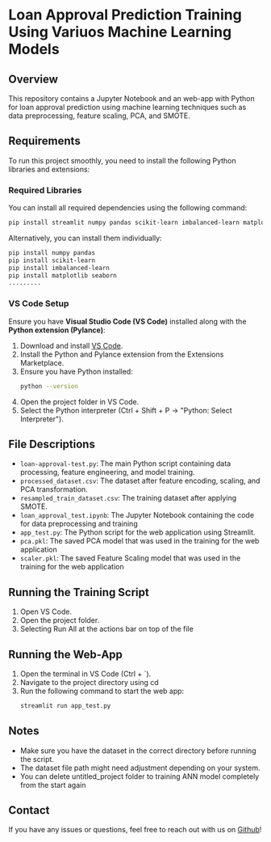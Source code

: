 # Loan Approval Prediction Training Using Variuos Machine Learning Models

## Overview

This repository contains a Jupyter Notebook and an web-app with Python for loan approval prediction using machine learning techniques such as data preprocessing, feature scaling, PCA, and SMOTE.

## Requirements

To run this project smoothly, you need to install the following Python libraries and extensions:

### Required Libraries

You can install all required dependencies using the following command:

```bash
pip install streamlit numpy pandas scikit-learn imbalanced-learn matplotlib seaborn tensorflow flask joblib keras-tuner jupyter ipykernel shap graphviz xgboost
```

Alternatively, you can install them individually:

```bash
pip install numpy pandas
pip install scikit-learn
pip install imbalanced-learn
pip install matplotlib seaborn
.........
```

### VS Code Setup

Ensure you have **Visual Studio Code (VS Code)** installed along with the **Python extension (Pylance)**:

1. Download and install [VS Code](https://code.visualstudio.com/).
2. Install the Python and Pylance extension from the Extensions Marketplace.
3. Ensure you have Python installed:
   ```bash
   python --version
   ```
4. Open the project folder in VS Code.
5. Select the Python interpreter (Ctrl + Shift + P → "Python: Select Interpreter").

## File Descriptions

- `loan-approval-test.py`: The main Python script containing data processing, feature engineering, and model training.
- `processed_dataset.csv`: The dataset after feature encoding, scaling, and PCA transformation.
- `resampled_train_dataset.csv`: The training dataset after applying SMOTE.
- `loan_approval_test.ipynb`: The Jupyter Notebook containing the code for data preprocessing and training
- `app_test.py`: The Python script for the web application using Streamlit.
- `pca.pkl`: The saved PCA model that was used in the training for the web application
- `scaler.pkl`: The saved Feature Scaling model that was used in the training for the web application

## Running the Training Script

1. Open VS Code.
2. Open the project folder.
3. Selecting Run All at the actions bar on top of the file

## Running the Web-App

1. Open the terminal in VS Code (Ctrl + `).
2. Navigate to the project directory using cd
3. Run the following command to start the web app:
   ```bash
   streamlit run app_test.py
   ```

## Notes

- Make sure you have the dataset in the correct directory before running the script.
- The dataset file path might need adjustment depending on your system.
- You can delete untitled_project folder to training ANN model completely from the start again

## Contact

If you have any issues or questions, feel free to reach out with us on [Github](https://github.com/Shwooshie/LoanPredictionAI/tree/main)!
